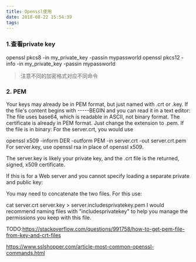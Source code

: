 ```yaml
---
title: Openssl使用
date: 2018-08-22 15:54:39
tags:
---
```


### 1.查看private key
openssl pkcs8  -in my_private_key -passin mypassworld
openssl pkcs12  -info -in my_private_key -passin mypassworld
> 注意不同的加密格式对应不同命令

<!-- more -->

### 2. PEM
Your keys may already be in PEM format, but just named with .crt or .key.
If the file's content begins with -----BEGIN and you can read it in a text editor:
The file uses base64, which is readable in ASCII, not binary format. The certificate is already in PEM format. Just change the extension to .pem.
If the file is in binary:
For the server.crt, you would use

openssl x509 -inform DER -outform PEM -in server.crt -out server.crt.pem
For server.key, use openssl rsa in place of openssl x509.

The server.key is likely your private key, and the .crt file is the returned, signed, x509 certificate.

If this is for a Web server and you cannot specify loading a separate private and public key:

You may need to concatenate the two files. For this use:

cat server.crt server.key > server.includesprivatekey.pem
I would recommend naming files with "includesprivatekey" to help you manage the permissions you keep with this file.


TODO:https://stackoverflow.com/questions/991758/how-to-get-pem-file-from-key-and-crt-files

https://www.sslshopper.com/article-most-common-openssl-commands.html